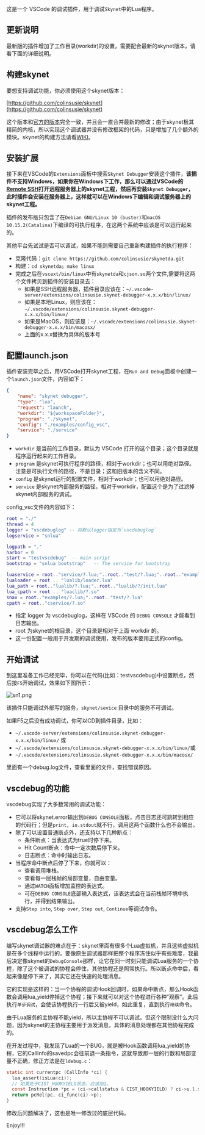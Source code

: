 这是一个 VSCode 的调试插件，用于调试`Skynet`中的Lua程序。

## 更新说明

最新版的插件增加了工作目录(workdir)的设置，需要配合最新的skynet版本，请看下面的详细说明。

## 构建skynet

要想支持调试功能，你必须使用这个skynet版本：

[https://github.com/colinsusie/skynet](https://github.com/colinsusie/skynet)

这个版本和[官方的版本](https://github.com/cloudwu/skynet)完全一致，并且会一直合并最新的修改；由于skynet极其精简的内核，所以实现这个调试器并没有修改框架的代码，只是增加了几个额外的模块。skynet的构建方法请看[WIKI](https://github.com/cloudwu/skynet/wiki/Build)。


## 安装扩展

接下来在VSCode的`Extensions`面板中搜索`Skynet Debugger`安装这个插件，**该插件不支持Windows，如果你在Windows下工作，那么可以通过VSCode的[Remote SSH](https://code.visualstudio.com/docs/remote/ssh)打开远程服务器上的skynet工程，然后再安装`Skynet Debugger`，此时插件会安装在服务器上，这样就可以在Windows下编辑和调试服务器上的skynet工程。**

插件的发布版只包含了在`Debian GNU/Linux 10 (buster)`和`macOS 10.15.2(Catalina)`下编译的可执行程序，在这两个系统中应该是可以运行起来的。

其他平台先试试是否可以调试，如果不能则需要自己重新构建插件的执行程序：

- 克隆代码：`git clone https://github.com/colinsusie/skynetda.git`
- 构建：`cd skynetda; make linux`
- 完成之后在`vscext/bin/linux`中有`skynetda`和`cjson.so`两个文件,需要将这两个文件拷贝到插件的安装目录去：
    - 如果是SSH远程服务器，插件目录应该在：`~/.vscode-server/extensions/colinsusie.skynet-debugger-x.x.x/bin/linux/`
    - 如果是本地Linux，则应该在：`~/.vscode/extensions/colinsusie.skynet-debugger-x.x.x/bin/linux/`
	- 如果是MacOS，则应该是：`~/.vscode/extensions/colinsusie.skynet-debugger-x.x.x/bin/macosx/`
    - 上面的x.x.x替换为具体的版本号

## 配置launch.json

插件安装完毕之后，用VSCode打开skynet工程，在`Run and Debug`面板中创建一个`launch.json`文件，内容如下：

```json
{
	"name": "skynet debugger",
	"type": "lua",
	"request": "launch",
	"workdir": "${workspaceFolder}",
	"program": "./skynet",
	"config": "./examples/config_vsc",
	"service": "./service"
}
```

- `workdir` 是当前的工作目录，默认为 VSCode 打开的这个目录；这个目录就是程序运行起来的工作目录。
- `program` 是skynet可执行程序的路径，相对于workdir；也可以用绝对路径。注意是可执行文件的路径，不是目录；这和旧版本的含义不同。
- `config` 是skynet运行的配置文件，相对于workdir；也可以用绝对路径。
- `service` 是skynet内部服务的路径，相对于workdir，配置这个是为了过滤掉skynet内部服务的调试。

config_vsc文件的内容如下：

```lua
root = "./"
thread = 4
logger = "vscdebuglog" -- 将默认logger指定为`vscdebuglog`
logservice = "snlua"

logpath = "."
harbor = 0
start = "testvscdebug"	-- main script
bootstrap = "snlua bootstrap"	-- The service for bootstrap

luaservice = root.."service/?.lua;"..root.."test/?.lua;"..root.."examples/?.lua;"..root.."test/?/init.lua"
lualoader = root .. "lualib/loader.lua"
lua_path = root.."lualib/?.lua;"..root.."lualib/?/init.lua"
lua_cpath = root .. "luaclib/?.so"
snax = root.."examples/?.lua;"..root.."test/?.lua"
cpath = root.."cservice/?.so"
```

- 指定 logger 为 vscdebuglog，这样在 VSCode 的 `DEBUG CONSOLE` 才能看到日志输出。
- root 为skynet的根目录，这个目录是相对于上面 workdir 的。
- 这一份配置一般用于开发期的调试使用，发布的版本要用正式的config。

## 开始调试

到这里准备工作已经完毕，你可以在代码(比如：testvscdebug)中设置断点，然后按`F5`开始调试，效果如下图所示：

![sn1.png](vscext/images/sn1.png)

该插件只能调试外部写的服务，`skynet/sevice` 目录中的服务不可调试。

如果F5之后没有成功调试，你可以CD到插件目录，比如：

- `~/.vscode-server/extensions/colinsusie.skynet-debugger-x.x.x/bin/linux/` 或
- `~/.vscode/extensions/colinsusie.skynet-debugger-x.x.x/bin/linux/`或
- `~/.vscode/extensions/colinsusie.skynet-debugger-x.x.x/bin/macosx/`

里面有一个debug.log文件，查看里面的文件，查找错误原因。

## vscdebug的功能

vscdebug实现了大多数常用的调试功能：

- 它可以将skynet.error输出到`DEBUG CONSOLE`面板，点击日志还可跳转到相应的代码行；但是`print, io.stdout`就不行，调用这两个函数什么也不会输出。
- 除了可以设置普通断点外，还支持以下几种断点：
    - 条件断点：当表达式为true时停下来。
    - Hit Count断点：命中一定次数后停下来。
    - 日志断点：命中时输出日志。
- 当程序命中断点后停了下来，你就可以：
    - 查看调用堆栈。
    - 查看每一层栈帧的局部变量，自由变量。
    - 通过`WATCH`面板增加监控的表达式。
    - 可在`DEBUG CONSOLE`底部输入表达式，该表达式会在当前栈帧环境中执行，并得到结果输出。
- 支持`Step into`, `Step over`, `Step out`, `Continue`等调试命令。

## vscdebug怎么工作

编写skynet调试器的难点在于：skynet里面有很多个Lua虚拟机，并且这些虚拟机是在多个线程中运行的。要像原生调试器那样把整个程序冻住似乎有些难度，我最后决定像skynet的`DebugConsole`那样，让它在同一时刻只能调试Lua服务的一个协程，除了这个被调试的协程会停住，其他协程还是照常执行。所以断点命中后，看起来像是停下来了，其实它还在快速的处理消息。

它的实现是这样的：当一个协程的调试Hook回调时，如果命中断点，那么Hook函数会调用lua_yield停掉这个协程；接下来就可以对这个协程进行各种”观察”。此后执行`单步调试`，会使该协程执行一行后又被yield，如此重复，直到执行`继续`命令。

由于Lua服务的主协程不能yield，所以主协程不可以调试。但这个限制没什么大问题，因为skynet的主协程主要用于派发消息，具体的消息处理都在其他协程完成的。

在开发过程中，我发现了Lua的一个BUG，就是被Hook函数调用lua_yield的协程，它的CallInfo的savedpc会往前退一条指令，这就导致那一层的行数和局部变量不正确，修正方法是在`ldebug.c`：

```c
static int currentpc (CallInfo *ci) {
  lua_assert(isLua(ci));
  // 如果处于CIST_HOOKYIELD状态，应该加1。
  const Instruction *pc = (ci->callstatus & CIST_HOOKYIELD) ? ci->u.l.savedpc + 1 : ci->u.l.savedpc;
  return pcRel(pc, ci_func(ci)->p);
}
```

修改后问题解决了，这也是唯一修改过的底层代码。

Enjoy!!!
